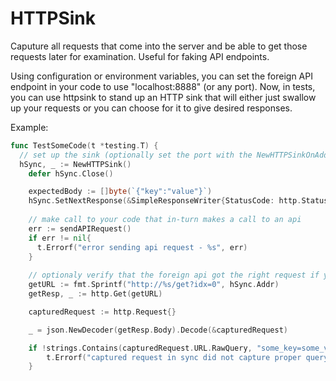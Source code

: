 HTTPSink
======================

Caputure all requests that come into the server and be able to get those requests later for examination. Useful for faking API endpoints.

Using configuration or environment variables, you can set the foreign API endpoint in your code to use "localhost:8888" (or any port). Now, in tests, you can use httpsink to stand up an HTTP sink that will either just swallow up your requests or you can choose for it to give desired responses.

Example:

```go
func TestSomeCode(t *testing.T) {
  // set up the sink (optionally set the port with the NewHTTPSinkOnAdder("localhost:8888"))
  hSync, _ := NewHTTPSink()
	defer hSync.Close()

	expectedBody := []byte(`{"key":"value"}`)
	hSync.SetNextResponse(&SimpleResponseWriter{StatusCode: http.StatusTeapot, Body: expectedBody})
	
	// make call to your code that in-turn makes a call to an api
	err := sendAPIRequest()
	if err != nil{
	  t.Errorf("error sending api request - %s", err)
	}
	
	// optionaly verify that the foreign api got the right request if you like
	getURL := fmt.Sprintf("http://%s/get?idx=0", hSync.Addr)
	getResp, _ := http.Get(getURL)

	capturedRequest := http.Request{}

	_ = json.NewDecoder(getResp.Body).Decode(&capturedRequest)

	if !strings.Contains(capturedRequest.URL.RawQuery, "some_key=some_value") {
		t.Errorf("captured request in sync did not capture proper query - %s", capturedRequest.URL.RawQuery)
	}
```
